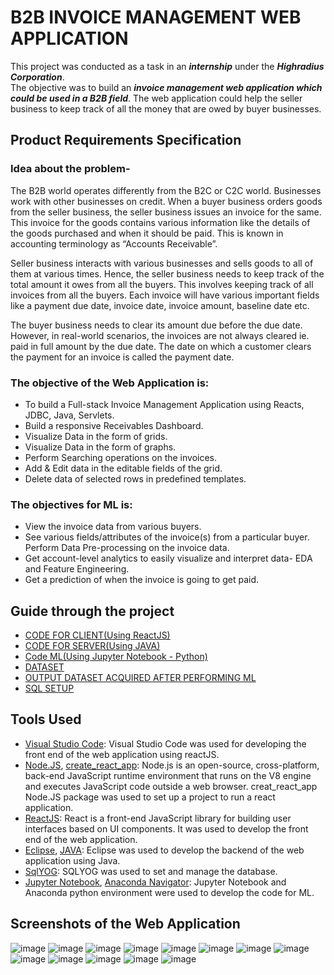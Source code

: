 # B2B INVOICE MANAGEMENT WEB APPLICATION
This project was conducted as a task in an ***internship*** under the ***Highradius Corporation***.  
The objective was to build an ***invoice management web application which could be used in a B2B field***. 
The web application could help the seller business to keep track of all the money that are owed by buyer businesses.

## Product Requirements Specification

### Idea about the problem-

The B2B world operates differently from the B2C or C2C world. 
Businesses work with other businesses on credit. 
When a buyer business orders goods from the seller business, 
the seller business issues an invoice for the same. 
This invoice for the goods contains various information like the details of the goods purchased and when it should be paid. 
This is known in accounting terminology as “Accounts Receivable”.  
  
Seller business interacts with various businesses and sells goods to all of them at various times. 
Hence, the seller business needs to keep track of the total amount it owes from all the buyers. 
This involves keeping track of all invoices from all the buyers. 
Each invoice will have various important fields like a payment due date, invoice date, invoice amount, baseline date etc.  
  
The buyer business needs to clear its amount due before the due date. 
However, in real-world scenarios, the invoices are not always cleared ie. paid in full amount by the due date. 
The date on which a customer clears the payment for an invoice is called the payment date.   
  
### The objective of the Web Application is: 
- To build a Full-stack Invoice Management Application using Reacts, JDBC, Java, Servlets. 
- Build a responsive Receivables Dashboard.
- Visualize Data in the form of grids. 
- Visualize Data in the form of graphs. 
- Perform Searching operations on the invoices. 
- Add & Edit data in the editable fields of the grid. 
- Delete data of selected rows in predefined templates. 


### The objectives for ML is:
- View the invoice data from various buyers. 
- See various fields/attributes of the invoice(s) from a particular buyer. 
Perform Data Pre-processing on the invoice data. 
- Get account-level analytics to easily visualize and interpret data- EDA and 
Feature Engineering. 
- Get a prediction of when the invoice is going to get paid.


## Guide through the project
- [CODE FOR CLIENT(Using ReactJS)](client/src/)  
- [CODE FOR SERVER(Using JAVA)](server/src/main/java/crud/)  
- [Code ML(Using Jupyter Notebook - Python)](ml/HRC62283WK_RUDRASHIS_DUTTA_prediction.ipynb)  
- [DATASET](ml/dataset.csv?raw=true)  
- [OUTPUT DATASET ACQUIRED AFTER PERFORMING ML](ml/HRC62283WK_RUDRASHIS_DUTTA.csv?raw=true)  
- [SQL SETUP](database/H2H_Internship.sql?raw=true)

## Tools Used
- [Visual Studio Code](https://code.visualstudio.com/): Visual Studio Code was used for developing the front end of the web application using reactJS.  
- [Node.JS](https://nodejs.org/en/), [create_react_app](https://create-react-app.dev/): Node.js is an open-source, cross-platform, 
back-end JavaScript runtime environment 
that runs on the V8 engine and executes JavaScript code outside a web browser. 
creat_react_app Node.JS package was used to set up a project to run a react application.  
- [ReactJS](https://reactjs.org/): React is a front-end JavaScript library for building user interfaces based on UI components. It was used to develop the front end
of the web application.  
- [Eclipse](https://www.eclipse.org/), [JAVA](https://www.oracle.com/in/java/): Eclipse was used to develop the backend of the web application using Java.
- [SqlYOG](https://webyog.com/product/sqlyog/): SQLYOG was used to set and manage the database.
- [Jupyter Notebook](https://jupyter.org/), [Anaconda Navigator](https://docs.anaconda.com/anaconda/navigator/index.html): 
Jupyter Notebook and Anaconda python environment were used to develop the code for ML.

## Screenshots of the Web Application
![image](https://user-images.githubusercontent.com/76852792/166222464-14f6ac89-4193-4e9d-ae40-8172b2d01db1.png)
![image](https://user-images.githubusercontent.com/76852792/166222483-b9dbdbad-d769-4a6e-8acc-50901de8963d.png)
![image](https://user-images.githubusercontent.com/76852792/166222496-6571c59a-7fb9-4e2b-9d17-b64993698338.png)
![image](https://user-images.githubusercontent.com/76852792/166222748-e0dfecd2-676b-480b-8596-43e5392f9f51.png)
![image](https://user-images.githubusercontent.com/76852792/166222836-eba46744-a310-428f-b598-d705ab47d166.png)
![image](https://user-images.githubusercontent.com/76852792/166222847-41c7ce5e-296d-4dae-a484-6ed5ca2cdb80.png)
![image](https://user-images.githubusercontent.com/76852792/166222856-63f9aa65-a047-42d6-90a8-d197991249e3.png)
![image](https://user-images.githubusercontent.com/76852792/166222866-308cbeeb-9ef8-449b-a656-33db27db5653.png)
![image](https://user-images.githubusercontent.com/76852792/166222880-808811fe-e7db-4690-9c03-a9750f5bbc03.png)
![image](https://user-images.githubusercontent.com/76852792/166222890-464e8f92-e7f8-40ea-be48-0af535ba65aa.png)
![image](https://user-images.githubusercontent.com/76852792/166222504-98c69800-12fb-4821-a812-1efabc3d89cc.png)
![image](https://user-images.githubusercontent.com/76852792/166222510-a34f091e-0bf7-4340-917b-4835d3f9cca1.png)
![image](https://user-images.githubusercontent.com/76852792/166222807-3a0be0c6-c5f1-4edc-9b02-e2afe087a203.png)
